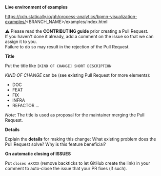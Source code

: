 **Live environment of examples**

https://cdn.statically.io/gh/process-analytics/bpmn-visualization-examples/<BRANCH_NAME>/examples/index.html


⚠️ Please read the **CONTRIBUTING guide** prior creating a Pull Request. \
If you haven't done it already, add a comment on the issue so that we can assign it to you. \
Failure to do so may result in the rejection of the Pull Request.

**Title**

Put the title like `[KIND OF CHANGE] SHORT DESCRIPTION`

*KIND OF CHANGE* can be (see existing Pull Request for more elements):
- DOC
- FEAT
- FIX
- INFRA
- REFACTOR
...

_Note_: The title is used as proposal for the maintainer merging the Pull Request.

**Details**

Explain the **details** for making this change: What existing problem does the Pull Request solve? Why is this feature beneficial?

**On automatic closing of ISSUES**

Put `closes #XXXX` (remove backticks to let GitHub create the link) in your comment to auto-close the issue that your PR fixes (if such).

